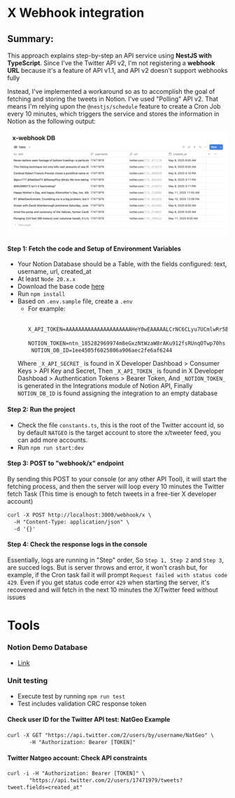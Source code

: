 # X Webhook integration

## Summary: 

This approach explains step-by-step an API service using **NestJS with TypeScript**. Since I've the Twitter API v2, I'm not registering a **webhook URL** because it's a feature of API v1.1, and API v2 doesn't support webhooks fully

Instead, I've implemented a workaround so as to accomplish the goal of fetching and storing the tweets in Notion. I've used "Polling" API v2. That means I'm relying upon the ```@nestjs/schedule``` feature to create a Cron Job every 10 minutes, which triggers the service and stores the information in Notion as the following output:

![Output](./src/img/output.png)

#### Step 1: Fetch the code and Setup of Environment Variables
- Your Notion Database should be a Table, with the fields configured: text, username, url, created_at
- At least ```Node 20.x.x```
- Download the base code [here](https://github.com/EmrajiPower/x-weekhook-integration)
- Run ```npm install```
- Based on ```.env.sample``` file, create a ```.env```
   * For example:
       ```X_API_SECRET=aY0FkNNlxmuRw6BsZnT8wvw3urInRSIR2LfCTzS8nFAaGBkAak
        X_API_TOKEN=AAAAAAAAAAAAAAAAAAAAAHeY0wEAAAAALCrNC6CLyu7UCmlwRr5BaNNZmSY%3DVMjvBvAbWjiTP0SQWowo8ApDabWb4ndSs2A9zE3IYtyZhklrKM
        NOTION_TOKEN=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
        NOTION_DB_ID=1ee4505f6025806a906aec2fe6af6244
    Where ```_X_API_SECRET_``` is found in X Developer Dashboad > Consumer Keys > API Key and Secret,
    Then ```_X_API_TOKEN_``` is found in X Developer Dashboad > Authentication Tokens > Bearer Token,
    And ```_NOTION_TOKEN_``` is generated in the Integrations module of Notion API,
    Finally ```NOTION_DB_ID``` is found assigning the integration to an empty database
#### Step 2: Run the project
- Check the file ```constants.ts```, this is the root of the Twitter account id, so by default ```NATGEO``` is the target account to store the x/tweeter feed, you can add more accounts.
- Run ```npm run start:dev```

#### Step 3: POST to "webhook/x" endpoint
By sending this POST to your console (or any other API Tool), it will start the fetching process, and then the server will loop every 10 minutes the Twitter fetch Task (This time is enough to fetch tweets in a free-tier X developer account) 
```
curl -X POST http://localhost:3000/webhook/x \
  -H "Content-Type: application/json" \
  -d '{}'
```

#### Step 4: Check the response logs in the console
Essentially, logs are running in "Step" order, So ```Step 1, Step 2``` and ```Step 3```, are succed logs. But is server throws and error, it won't crash but, for example, if the Cron task fail it will prompt ```Request failed with status code 429```. Even if you get status code error ```429``` when starting the server, it's recovered and will fetch in the next 10 minutes the X/Twitter feed without issues

# Tools

### Notion Demo Database
- [Link](https://www.notion.so/1ee4505f6025806a906aec2fe6af6244?v=1ee4505f6025805b9545000c94a4817a&pvs=4)

### Unit testing
- Execute test by running ```npm run test```
- Test includes validation CRC response token

#### Check user ID for the Twitter API test: NatGeo Example
```
curl -X GET "https://api.twitter.com/2/users/by/username/NatGeo" \
       -H "Authorization: Bearer [TOKEN]"
```

#### Twitter Natgeo account: Check API constraints
```
curl -i -H "Authorization: Bearer [TOKEN]" \
       "https://api.twitter.com/2/users/17471979/tweets?tweet.fields=created_at"
```
